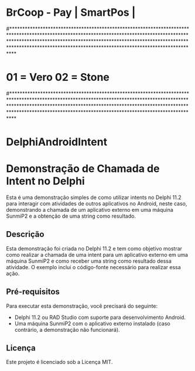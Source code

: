 # BrCoop - Pay | SmartPos |
#***********************************************************************************************************************************************************************************************************************************************************************************************
# 01 = Vero 02 = Stone
#***********************************************************************************************************************************************************************************************************************************************************************************************
# DelphiAndroidIntent
# Demonstração de Chamada de Intent no Delphi
Esta é uma demonstração simples de como utilizar intents no Delphi 11.2 para interagir com atividades de outros aplicativos no Android, neste caso, demonstrando a chamada de um aplicativo externo em uma máquina SunmiP2 e a obtenção de uma string como resultado.
## Descrição
Esta demonstração foi criada no Delphi 11.2 e tem como objetivo mostrar como realizar a chamada de uma intent para um aplicativo externo em uma máquina SunmiP2 e como receber uma string como resultado dessa atividade. O exemplo inclui o código-fonte necessário para realizar essa ação.
## Pré-requisitos
Para executar esta demonstração, você precisará do seguinte:
- Delphi 11.2 ou RAD Studio com suporte para desenvolvimento Android.
- Uma máquina SunmiP2 com o aplicativo externo instalado (caso contrário, a demonstração não funcionará).
## Licença
Este projeto é licenciado sob a Licença MIT.
